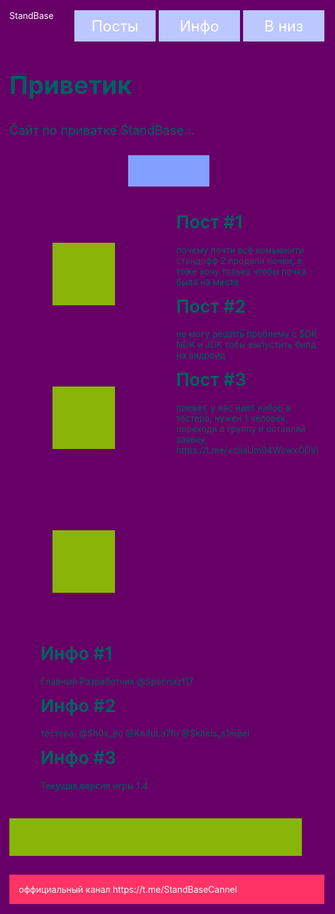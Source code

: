 <html lang="ru" >
<head>
<meta charset="UTF-8">
<title>StandBase - приватный сервер</title>
<style type="text/css">
a{
color: #fff;
text-decoration: none;
}
html{
background: #606;
min-height: 100%;
font-family: Helvetica;
display: flex;
flex-direction: column;
}
body{
margin: 0;
padding: 0 15px;
display: flex;
flex-direction: column;
flex: auto;
}
h1{
margin-top: 0;
}
h1, p{
color: #006062;
}
img{
border: 0;
}
.header{
width: 100%;
min-width: 460px;
max-width: 960px;
margin: 0 auto 30px;
padding: 30px 0 10px;
display: flex;
flex-wrap: wrap;
justify-content: space-between;
box-sizing: border-box;
}
.logo{
font-size: 1.5rem;
color: #fff;
text-decoration: none;
margin: 5px 0 0 5px;
justify-content: center;
align-items: center;
display: flex;
flex: none;
align-items: center;
background: #839FFF;
width: 130px;
height: 50px;
}
.nav{
margin: -5px 0 0 -5px;
display: flex;
flex-wrap: wrap;
}
.nav-item{
background: #BDC7FF;
width: 130px;
height: 50px;
font-size: 1.5rem;
color: #fff;
text-decoration: none;
display: flex;
margin: 5px 0 0 5px;
justify-content: center;
align-items: center;
}
.sqr{
height: 300px;
width: 300px;
background: #FFDB89;
}

.main{
width: 100%;
min-width: 460px;
max-width: 960px;
margin: auto;
flex: auto;
box-sizing: border-box;
}
.box{
font-size: 1.25rem;
line-height: 1.5;
margin: 0 0 40px -50px;
display: flex;
flex-wrap: wrap;
justify-content: center;
}
.box-base{
margin-left: 50px;
flex: 1 0 430px;
}
.box-side{
margin-left: 50px;
font: none;
}
.box-img{
max-width: 100%;
height: auto;
}
.content{
margin-bottom: 30px;
display: flex;
flex-wrap: wrap;
}
.banners{
flex: 1 1 200px;
}
.banner{
background: #none;
width: 100%;
min-width: 100px;
min-height: 200px;
font-size: 3rem;
color: #fff;
margin: 0 0 30px 0;
display: flex;
justify-content: center;
align-items: center;
}
.posts{
margin: 0 0 30px 30px;
flex: 1 1 200px;
}
.comments{
margin: 0 0 30px 30px;
flex: 1 1 200px;
}
.comment{
display: flex;
}
.comment-side{
padding-right: 20px;
flex: none;
}
.comment-base{
flex: auto;
}
.comment-avatar{
background: #FFA985;
width: 50px;
height: 50px;
}
.footer{
background: #FF3366;
width: 100%;
max-width: 960px;
min-width: 460px;
color: #fff;
margin: auto;
padding: 15px;
box-sizing: border-box;
}

@media screen and  (max-width: 800px) {
.banners{
margin-left: -30px;
display: flex;
flex-basis: 100%;
}
.banner{
margin-left: 30px;
}
.posts{
margin-left: 0;
}
}
@media screen and  (max-width: 600px) {
.content{
display: block;
}
.banners{
margin: 0;
display: block;
}
.banner{
margin-left: 0;
}
.posts{
margin: 0;
}
}
</style>
</head>
<body>
<header class="header">
<a class="none">
StandBase
</a>
<nav class="nav">
<a href="#posts" class="nav-item">Посты</a>
<a href="#comments" class="nav-item">Инфо</a>
<a href="#footer" class="nav-item">В низ</a>
</nav>

</header>
<main class="main">
<div class="box">
<div class="box-base">
<h1>Приветик</h1>
<p>Сайт по приватке StandBase...</p>
</div>
<div class="box-side">
<div class="logo">

</div>
</div>
</div>
<div class="content">
<div class="banners">
<div class="banner"><script type="text/javascript" src="https://www.gstatic.com/swiffy/v7.4/runtime.js"></script>
<script type="text/javascript" src="https://www.bestchange.com/images/banners/100x100-9.js"></script>
<a target="_blank" href="https://www.bestchange.com/?p=1306772" title="Digital currency exchangers rating &ndash; BestChange"><span id="yFKFdekEsKSs5FzrHs9e" style="display: inline-block; width: 100px; height: 100px; background-color: #89b508; margin: 0; padding: 0; border: none; overflow: hidden" onclick="return false"></span></a>
<script type="text/javascript">
var stage = new swiffy.Stage(document.getElementById('yFKFdekEsKSs5FzrHs9e'), swiffyobject, {});
stage.setFlashVars('clickTAG=https://www.bestchange.com/?p=1306772');
stage.start();
</script></div>
<div class="banner"><script type="text/javascript" src="https://www.gstatic.com/swiffy/v7.4/runtime.js"></script>
<script type="text/javascript" src="https://www.bestchange.com/images/banners/100x100-8.js"></script>
<a target="_blank" href="https://www.bestchange.com/?p=1306772" title="Digital currency exchangers rating &ndash; BestChange"><span id="D5QDHsnQy9sydH9bDGNT" style="display: inline-block; width: 100px; height: 100px; background-color: #89b508; margin: 0; padding: 0; border: none; overflow: hidden" onclick="return false"></span></a>
<script type="text/javascript">
var stage = new swiffy.Stage(document.getElementById('D5QDHsnQy9sydH9bDGNT'), swiffyobject, {});
stage.setFlashVars('clickTAG=https://www.bestchange.com/?p=1306772');
stage.start();
</script></div>
<div class="banner"><script type="text/javascript" src="https://www.gstatic.com/swiffy/v7.4/runtime.js"></script>
<script type="text/javascript" src="https://www.bestchange.com/images/banners/100x100-7.js"></script>
<a target="_blank" href="https://www.bestchange.com/?p=1306772" title="Digital currency exchangers rating &ndash; BestChange"><span id="8bZYhf5RiDenb5bnRAG8" style="display: inline-block; width: 100px; height: 100px; background-color: #89b508; margin: 0; padding: 0; border: none; overflow: hidden" onclick="return false"></span></a>
<script type="text/javascript">
var stage = new swiffy.Stage(document.getElementById('8bZYhf5RiDenb5bnRAG8'), swiffyobject, {});
stage.setFlashVars('clickTAG=https://www.bestchange.com/?p=1306772');
stage.start();
</script></div>
</div>
<div class="posts"  id="posts">
<div class="post">
<h1>Пост #1</h1>
<p>почему почти всё комьюнити стандофф 2 продали почки, я тоже хочу 
только чтобы почка была на месте</p>
</div>
<div class="post">
<h1>Пост #2</h1>
<p>не могу решить проблему с SDK NDK и JDK тобы выпустить билд на андроид</p>
</div>
<div class="post">
<h1>Пост #3</h1>
<p>привет, у нас идет набор в тестера, нужен 1 человек, переходи в группу и оставляй заявку, https://t.me/+cilaUm04WowxODVi </p>
</div>
</div>
<div class="comments"  id="comments">
<div class="comment">
<div class="comment-side">
<div class="comment-none">

</div>
</div>
<div class="comment-base">
<h1 class="comment-title">Инфо #1</h1>
<p>Главный Разработчик @Specnaz117</p>
</div>
</div>
<div class="comment">
<div class="comment-side">
<div class="comment-none">

</div>
</div>
<div class="comment-base">
<h1 class="comment-title">Инфо #2</h1>
<p>тестера: @Sh0x_pc @KnifuLa7fu @Skitels_s1mpel </p>
</div>
</div>
<div class="comment">
<div class="comment-side">
<div class="comment-none">

</div>
</div>
<div class="comment-base">
<h1 class="comment-title">Инфо #3</h1>
<p>Текущая версия игры 1.4. </p>
</div>
</div>
</div>
<script type="text/javascript" src="https://www.gstatic.com/swiffy/v7.4/runtime.js"></script>
<script type="text/javascript" src="https://www.bestchange.com/images/banners/468x60-11.js"></script>
<a target="_blank" href="https://www.bestchange.com/?p=1306772" title="E-money exchange rates listing &ndash; BestChange"><span id="Kb6fibF3Tdfe5YnZKFki" style="display: inline-block; width: 468px; height: 60px; background-color: #89b508; margin: 0; padding: 0; border: none; overflow: hidden" onclick="return false"></span></a>
<script type="text/javascript">
var stage = new swiffy.Stage(document.getElementById('Kb6fibF3Tdfe5YnZKFki'), swiffyobject, {});
stage.setFlashVars('clickTAG=https://www.bestchange.com/?p=1306772');
stage.start();
</script>
</div>
</main>
<footer class="footer"  id="footer">
 оффициальный канал https://t.me/StandBaseCannel
</footer>
</body>
</html>
